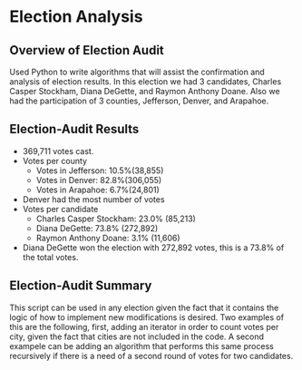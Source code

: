 # Election Analysis
## Overview of Election Audit
Used Python to write algorithms that will assist the confirmation and analysis of election results. In this election we had 3 candidates, Charles Casper Stockham, Diana DeGette, and Raymon Anthony Doane. Also we had the participation of 3 counties, Jefferson, Denver, and Arapahoe.
## Election-Audit Results
- 369,711 votes cast.
- Votes per county
  - Votes in Jefferson: 10.5%(38,855)
  - Votes in Denver: 82.8%(306,055)
  - Votes in Arapahoe: 6.7%(24,801)
- Denver had the most number of votes
- Votes per candidate
  - Charles Casper Stockham: 23.0% (85,213)
  - Diana DeGette: 73.8% (272,892)
  - Raymon Anthony Doane: 3.1% (11,606)
- Diana DeGette won the election with 272,892 votes, this is a 73.8% of the total votes.

## Election-Audit Summary
This script can be used in any election given the fact that it contains the logic of how to implement new modifications is desired. Two examples of this are the following, first, adding an iterator in order to count votes per city, given the fact that cities are not included in the code. A second exampele can be adding an algorithm that performs this same process recursively if there is a need of a second round of votes for two candidates.
